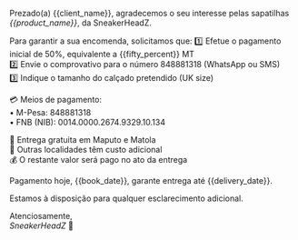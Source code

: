 Prezado(a) {{client_name}}, agradecemos o seu interesse pelas sapatilhas *{{product_name}}*, da SneakerHeadZ.

Para garantir a sua encomenda, solicitamos que:
1️⃣ Efetue o pagamento inicial de 50%, equivalente a {{fifty_percent}} MT  
2️⃣ Envie o comprovativo para o número 848881318 (WhatsApp ou SMS)  
3️⃣ Indique o tamanho do calçado pretendido (UK size)

💳 Meios de pagamento:  
• M-Pesa: 848881318  
• FNB (NIB): 0014.0000.2674.9329.10.134

🚚 Entrega gratuita em Maputo e Matola  
📍 Outras localidades têm custo adicional  
💰 O restante valor será pago no ato da entrega

Pagamento hoje, {{book_date}}, garante entrega até {{delivery_date}}.

Estamos à disposição para qualquer esclarecimento adicional.

Atenciosamente,  
_SneakerHeadZ_
👟